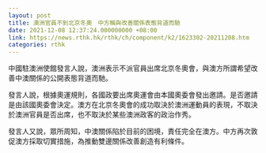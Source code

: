 ```yaml
---
layout: post
title: 澳洲官員不到北京冬奧　中方稱與改善關係表態背道而馳
date: 2021-12-08 12:37:24.000000000 +08:00
link: https://news.rthk.hk/rthk/ch/component/k2/1623302-20211208.htm
categories: rthk
---
```


中國駐澳洲使館發言人說，澳洲表示不派官員出席北京冬奧會，與澳方所謂希望改善中澳關係的公開表態背道而馳。

發言人說，根據奧運規則，各國政要出席奧運會由本國奧委會發出邀請。是否邀請是由該國奧委會決定。澳方在北京冬奧會的成功取決於澳洲運動員的表現，不取決於澳洲官員是否出席，也不取決於某些澳洲政客的政治作秀。

發言人又說，眾所周知，中澳關係陷於目前的困境，責任完全在澳方。中方再次敦促澳方採取切實措施，為推動雙邊關係改善創造有利條件。
